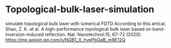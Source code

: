 # Topological-bulk-laser-simulation
simulate topological bulk laser with lumerical FDTD 
According to this artical,
Shao, Z. K. et al. A high-performance topological bulk laser based on band-inversion-induced reflection. Nat. Nanotechnol.15, 67–72 (2020).
https://mp.weixin.qq.com/s/NQB1_X_hvePbQaB_m8E12Q
